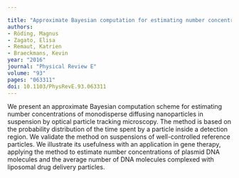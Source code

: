 ```yaml
---

title: "Approximate Bayesian computation for estimating number concentrations of monodisperse nanoparticles in suspension by optical microscopy"
authors:
- Röding, Magnus
- Zagato, Elisa
- Remaut, Katrien
- Braeckmans, Kevin
year: "2016"
journal: "Physical Review E"
volume: "93"
pages: "063311"
doi: 10.1103/PhysRevE.93.063311
---
```

We present an approximate Bayesian computation scheme for estimating number concentrations of monodisperse diffusing nanoparticles in suspension by optical particle tracking microscopy. The method is based on the probability distribution of the time spent by a particle inside a detection region. We validate the method on suspensions of well-controlled reference particles. We illustrate its usefulness with an application in gene therapy, applying the method to estimate number concentrations of plasmid DNA molecules and the average number of DNA molecules complexed with liposomal drug delivery particles.